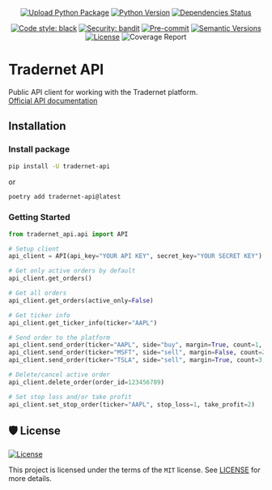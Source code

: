 <div align="center">

[![Upload Python Package](https://github.com/kutsevol/tradernet-api/actions/workflows/ci.yml/badge.svg?branch=main)](https://github.com/kutsevol/tradernet-api/actions/workflows/ci.yml)
[![Python Version](https://img.shields.io/pypi/pyversions/tradernet_api.svg)](https://pypi.org/project/tradernet_api/)
[![Dependencies Status](https://img.shields.io/badge/dependencies-up%20to%20date-brightgreen.svg)](https://github.com/tradernet-api/tradernet_api/pulls?utf8=%E2%9C%93&q=is%3Apr%20author%3Aapp%2Fdependabot)

[![Code style: black](https://img.shields.io/badge/code%20style-black-000000.svg)](https://github.com/psf/black)
[![Security: bandit](https://img.shields.io/badge/security-bandit-green.svg)](https://github.com/PyCQA/bandit)
[![Pre-commit](https://img.shields.io/badge/pre--commit-enabled-brightgreen?logo=pre-commit&logoColor=white)](https://github.com/tradernet-api/tradernet_api/blob/master/.pre-commit-config.yaml)
[![Semantic Versions](https://img.shields.io/badge/semantic--versions-python-e10079.svg)](https://github.com/kutsevol/tradernet-api/releases)
[![License](https://img.shields.io/github/license/kutsevol/tradernet-api)](https://github.com/kutsevol/tradernet-api/blob/main/LICENSE)
![Coverage Report](assets/images/coverage.svg)
</div>

# Tradernet API
Public API client for working with the Tradernet platform. </br>
[Official API documentation](https://tradernet.com/tradernet-api)

## Installation

### Install package

```bash
pip install -U tradernet-api
```

or 

```bash
poetry add tradernet-api@latest
```

### Getting Started

```python
from tradernet_api.api import API

# Setup client
api_client = API(api_key="YOUR API KEY", secret_key="YOUR SECRET KEY")

# Get only active orders by default
api_client.get_orders()

# Get all orders
api_client.get_orders(active_only=False)

# Get ticker info
api_client.get_ticker_info(ticker="AAPL")

# Send order to the platform
api_client.send_order(ticker="AAPL", side="buy", margin=True, count=1, order_exp="day", market_order=True)
api_client.send_order(ticker="MSFT", side="sell", margin=False, count=2, order_exp="ext", limit_price=200)
api_client.send_order(ticker="TSLA", side="sell", margin=True, count=3, order_exp="gtc", stop_price=1000)

# Delete/cancel active order
api_client.delete_order(order_id=123456789)

# Set stop loss and/or take profit
api_client.set_stop_order(ticker="AAPL", stop_loss=1, take_profit=2)
```

## 🛡 License

[![License](https://img.shields.io/github/license/kutsevol/tradernet-api)](https://github.com/kutsevol/tradernet-api/blob/main/LICENSE)

This project is licensed under the terms of the `MIT` license. See [LICENSE](https://github.com/kutsevol/tradernet-api/blob/main/LICENSE) for more details.
